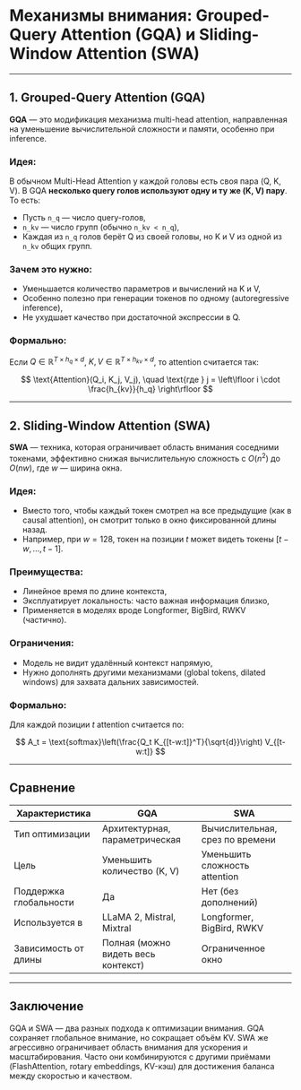 # Механизмы внимания: Grouped-Query Attention (GQA) и Sliding-Window Attention (SWA)

---

## 1. Grouped-Query Attention (GQA)

**GQA** — это модификация механизма multi-head attention, направленная на уменьшение вычислительной сложности и памяти, особенно при inference.

### Идея:

В обычном Multi-Head Attention у каждой головы есть своя пара (Q, K, V). В GQA **несколько query голов используют одну и ту же (K, V) пару**. То есть:

* Пусть `n_q` — число query-голов,
* `n_kv` — число групп (обычно `n_kv < n_q`),
* Каждая из `n_q` голов берёт Q из своей головы, но K и V из одной из `n_kv` общих групп.

### Зачем это нужно:

* Уменьшается количество параметров и вычислений на K и V,
* Особенно полезно при генерации токенов по одному (autoregressive inference),
* Не ухудшает качество при достаточной экспрессии в Q.

### Формально:

Если $Q \in \mathbb{R}^{T \times h_q \times d}$, $K, V \in \mathbb{R}^{T \times h_{kv} \times d}$, то attention считается так:

$$
\text{Attention}(Q_i, K_j, V_j), \quad \text{где } j = \left\lfloor i \cdot \frac{h_{kv}}{h_q} \right\rfloor
$$

---

## 2. Sliding-Window Attention (SWA)

**SWA** — техника, которая ограничивает область внимания соседними токенами, эффективно снижая вычислительную сложность с $O(n^2)$ до $O(nw)$, где $w$ — ширина окна.

### Идея:

* Вместо того, чтобы каждый токен смотрел на все предыдущие (как в causal attention), он смотрит только в окно фиксированной длины назад.
* Например, при $w=128$, токен на позиции $t$ может видеть токены $[t-w, ..., t-1]$.

### Преимущества:

* Линейное время по длине контекста,
* Эксплуатирует локальность: часто важная информация близко,
* Применяется в моделях вроде Longformer, BigBird, RWKV (частично).

### Ограничения:

* Модель не видит удалённый контекст напрямую,
* Нужно дополнять другими механизмами (global tokens, dilated windows) для захвата дальних зависимостей.

### Формально:

Для каждой позиции $t$ attention считается по:

$$
A_t = \text{softmax}\left(\frac{Q_t K_{[t-w:t]}^T}{\sqrt{d}}\right) V_{[t-w:t]}
$$

---

## Сравнение

| Характеристика         | GQA                                 | SWA                             |
| ---------------------- | ----------------------------------- | ------------------------------- |
| Тип оптимизации        | Архитектурная, параметрическая      | Вычислительная, срез по времени |
| Цель                   | Уменьшить количество (K, V)         | Уменьшить сложность attention   |
| Поддержка глобальности | Да                                  | Нет (без дополнений)            |
| Используется в         | LLaMA 2, Mistral, Mixtral           | Longformer, BigBird, RWKV       |
| Зависимость от длины   | Полная (можно видеть весь контекст) | Ограниченное окно               |

---

## Заключение

GQA и SWA — два разных подхода к оптимизации внимания. GQA сохраняет глобальное внимание, но сокращает объём KV. SWA же агрессивно ограничивает область внимания для ускорения и масштабирования. Часто они комбинируются с другими приёмами (FlashAttention, rotary embeddings, KV-кэш) для достижения баланса между скоростью и качеством.
